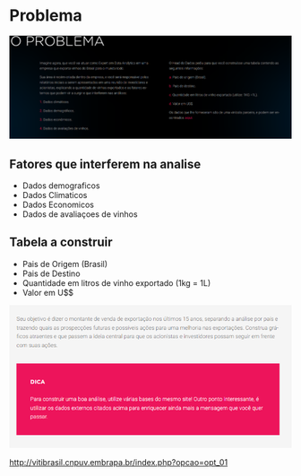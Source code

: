 
# Problema 

![Problema](imagens/problema-1.png "Problema")

## Fatores que interferem na analise

* Dados demograficos
* Dados Climaticos
* Dados Economicos
* Dados de avaliaçoes de vinhos

## Tabela a construir

* Pais de Origem (Brasil)
* Pais de Destino
* Quantidade em litros de vinho exportado (1kg = 1L)
* Valor em U$$

![Objetivo](imagens/objetivo-2.png "Objetivo")

http://vitibrasil.cnpuv.embrapa.br/index.php?opcao=opt_01


